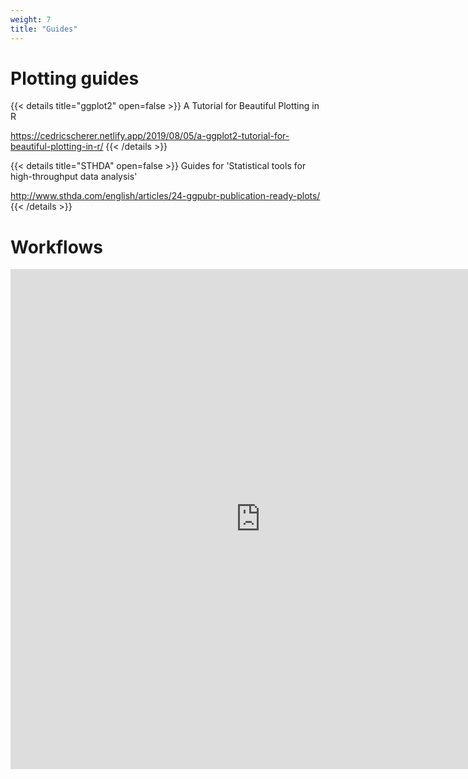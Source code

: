```yaml
---
weight: 7
title: "Guides"
---
```


# Plotting guides

{{< details title="ggplot2" open=false >}}
A Tutorial for Beautiful Plotting in R

https://cedricscherer.netlify.app/2019/08/05/a-ggplot2-tutorial-for-beautiful-plotting-in-r/
{{< /details >}}

{{< details title="STHDA" open=false >}}
Guides for 'Statistical tools for high-throughput data analysis'

http://www.sthda.com/english/articles/24-ggpubr-publication-ready-plots/
{{< /details >}}

# Workflows

<iframe 
    border=0
    frameborder=0
    height=800
    width=800 src="https://share.streamlit.io/victor-m-p/bayesworkflow/main/BayesWorkflow.py"></iframe>